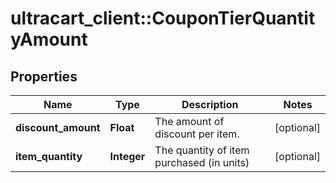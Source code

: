 # ultracart_client::CouponTierQuantityAmount

## Properties
Name | Type | Description | Notes
------------ | ------------- | ------------- | -------------
**discount_amount** | **Float** | The amount of discount per item. | [optional] 
**item_quantity** | **Integer** | The quantity of item purchased (in units) | [optional] 


